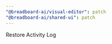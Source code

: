 ```yaml
---
"@breadboard-ai/visual-editor": patch
"@breadboard-ai/shared-ui": patch
---
```


Restore Activity Log
